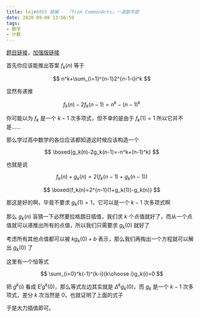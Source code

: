 ```yaml
---
title: loj#6055 题解 - 「from CommonAnts」一道数学题
date: 2020-09-08 13:56:59
tags:
- 数学
- 计数
---
```


[题目链接](https://loj.ac/problem/6054)，[加强版链接](https://loj.ac/problem/6055)

<!--more-->

首先你应该能推出答案 $f_k(n)$ 等于

$$
n^k+\sum_{i=1}^{n-1}2^{n-1-i}i^k
$$

显然有递推

$$
f_k(n)-2f_k(n-1)=n^k-(n-1)^k
$$

你可能以为 $f_k$ 是一个 $k-1$ 次多项式，但不幸的是由于 $f_k(1)=1$ 所以它并不是……

那么学过高中数学的各位应该都知道这时候应该构造一个

$$
\boxed{g_k(n)-2g_k(n-1)=-n^k+(n-1)^k}
$$

也就是说

$$
f_k(n)+g_k(n)=2(f_k(n-1)+g_k(n-1))
$$

$$
\boxed{f_k(n)=2^{n-1}(1+g_k(1))-g_k(n)}
$$

那这是好的啊，毕竟不要求 $g_k(1)=1$，它可以是一个 $k-1$ 次多项式啊

那么 $g_k(n)$ 盲猜一下必然要拉格朗日插值，我们求 $k$ 个点值就好了，而从一个点值就可以递推出所有的点值，所以我们只需要求 $g_k(0)$ 就好了

考虑所有其他点值都可以被 $kg_k(0)+b$ 表示，那么我们再掏出一个方程就可以解出 $g_k(0)$ 了

这里有一个恒等式

$$
\sum_{i=0}^k(-1)^{k-i}{k\choose i}g_k(i)=0
$$

把 $g^k(i)$ 看成 $\text{E}^ig^k(0)$，那么等式左边其实就是 $\Delta^kg_k(0)$，而 $g_k$ 是一个 $k-1$ 次多项式，差分 $k$ 次当然是 0，也就证明了上面的式子

于是大力插值即可。